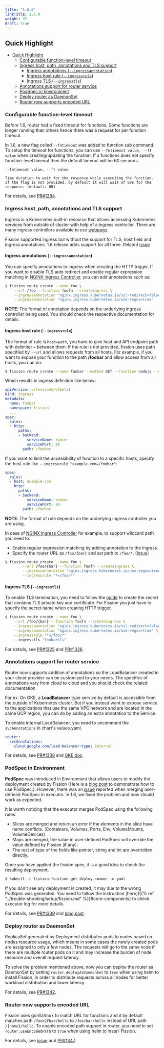 ```yaml
---
title: "1.6.0"
linkTitle: 1.6.0
weight: 97 
draft: true
---
```


## Quick Highlight

- [Quick Highlight](#quick-highlight)
  - [Configurable function-level timeout](#configurable-function-level-timeout)
  - [Ingress host, path, annotations and TLS support](#ingress-host-path-annotations-and-tls-support)
    - [Ingress annotations (`--ingressannotation`)](#ingress-annotations---ingressannotation)
    - [Ingress host rule (`--ingressrule`)](#ingress-host-rule---ingressrule)
    - [Ingress TLS (`--ingresstls`)](#ingress-tls---ingresstls)
  - [Annotations support for router service](#annotations-support-for-router-service)
  - [PodSpec in Environment](#podspec-in-environment)
  - [Deploy router as DaemonSet](#deploy-router-as-daemonset)
  - [Router now supports encoded URL](#router-now-supports-encoded-url)

### Configurable function-level timeout

Before 1.6, router had a fixed timeout for functions.
Some functions are longer running than others hence there was a request for per function timeout.

In 1.6, a new flag called `--fntimeout` was added to function sub command.
To setup the timeout for functions, you can use `--fntimeout value, --ft value` when creating/updating the function.
If a functions does not specify function-level timeout then the default timeout will be 60 seconds.

```text
--fntimeout value, --ft value

Time duration to wait for the response while executing the function.
If the flag is not provided, by default it will wait of 60s for the response. (default: 60)
```

For details, see [PR#1284](https://github.com/fission/fission/pull/1284).

### Ingress host, path, annotations and TLS support

Ingress is a Kubernetes built-in resource that allows accessing Kubernetes services from outside of cluster with help of a ingress controller. 
There are many ingress controllers available to use [webpage](https://kubernetes.io/docs/concepts/services-networking/ingress-controllers/#additional-controllers).

Fission supported ingress but without the support for TLS, host field and ingress annotations. 1.6 release adds support for all three.
Related [issue](https://github.com/fission/fission/issues/1158)

#### Ingress annotations (`--ingressannotation`)

You can specify annotations to ingress when creating the HTTP trigger.
If you want to disable TLS auto redirect and enable regular expression matching in [NGINX Ingress Controller](https://github.com/kubernetes/ingress-nginx), you can add annotations such as:

```bash
$ fission route create --name foo \
    --url /foo --function foofn --createingress \
    --ingressannotation "nginx.ingress.kubernetes.io/ssl-redirect=false" \
    --ingressannotation "nginx.ingress.kubernetes.io/use-regex=true"
```

**NOTE**: The format of annotation depends on the underlying ingress controller being used.
You should check the respective documentation for details.

#### Ingress host rule (`--ingressrule`)

The format of rule is `host=path`, you have to give host and API endpoint path with delimiter `=` between them.
If the rule is not provided, fission uses path specified by `--url` and allows requests from all hosts.
For example, if you want to expose your function to the path **/foobar** and allow access from all hosts, you can do:

```sh
$ fission route create --name foobar --method GET --function nodejs --url "/foobar" --createingress --ingressrule "*=/foobar"
```  

Which results in ingress definition like below:

```yaml
apiVersion: extensions/v1beta1
kind: Ingress
metadata:
  name: foobar
  namespace: fission
  ...
spec:
  rules:
  - http:
      paths:
      - backend:
          serviceName: router
          servicePort: 80
        path: /foobar
```

If you want to limit the accessibility of function to a specific hosts, specify the host rule like `--ingressrule "example.com=/foobar"`:

```yaml
spec:
  rules:
  - host: example.com
    http:
      paths:
      - backend:
          serviceName: router
          servicePort: 80
        path: /foobar
```  

**NOTE**: The format of rule depends on the underlying ingress controller you are using.

In case of [NGINX Ingress Controller](https://github.com/kubernetes/ingress-nginx) for example, to support wildcard path you need to:

* Enable regular expression matching by adding annotation to the Ingress.
* Specify the router URL as `/foo/{bar}` and set path to `/foo/*`. ([Issue](https://github.com/fission/fission/issues/1158))

```bash
$ fission route create --name foo \
        --url /foo/{bar} --function foofn --createingress \
        --ingressannotation "nginx.ingress.kubernetes.io/use-regex=true" \
        --ingressrule "*=/foo/*"
```

#### Ingress TLS (`--ingresstls`)

To enable TLS termination, you need to follow the [guide](https://kubernetes.io/docs/concepts/services-networking/ingress/#tls) to create the secret that contains TLS private key and certificate.
For Fission you just have to specify the secret name when creating HTTP trigger.

```bash
$ fission route create --name foo \
    --url /foo/{bar} --function foofn --createingress \
    --ingressannotation "nginx.ingress.kubernetes.io/ssl-redirect=false" \
    --ingressannotation "nginx.ingress.kubernetes.io/use-regex=true" \
    --ingressrule "*=/foo/*"
    --ingresstls "foobartls"
```

For details, see [PR#1325](https://github.com/fission/fission/pull/1284) and [PR#1326](https://github.com/fission/fission/pull/1326).

### Annotations support for router service

Router now supports addition of annotations so the LoadBalancer created in your cloud provider can be customized to your needs.
The specifics of annotations vary from cloud to cloud and you should check the related documentation.

For ex. On GKE, a **LoadBalancer** type service by default is accessible from the outside of Kubernetes cluster.
But if you instead want to expose service to the applications that use the same VPC network and are located in the same GCP region, you can do by adding an extra annotation to the Service.

To enable internal LoadBalancer, you need to uncomment the `svcAnnotations` in chart's values.yaml.

```yaml
router:
  svcAnnotations:
    cloud.google.com/load-balancer-type: Internal
```

For details, see [PR#1338](https://github.com/fission/fission/pull/1338) and [GKE doc](https://cloud.google.com/kubernetes-engine/docs/how-to/internal-load-balancing).

### PodSpec in Environment

**PodSpec** was introduced in Environment that allows users to modify the deployment created by Fission
(Here is a [blog post](/blog/functions-on-steroids-with-podspec/) to demonstrate how to use PodSpec.).
However, there was an [issue](https://github.com/fission/fission/issues/1322) reported when merging user-defined PodSpec in executor.
In 1.6, we fixed the problem and now should work as expected.

It is worth noticing that the executor merges PodSpec using the following rules:

* Slices are merged and return an error if the elements in the slice have name conflicts. (Containers, Volumes, Ports, Env, VolumeMounts, VolumeDevices)
* Maps are merged, the value in user-defined PodSpec will override the value defined by Fission (if any).
* The rest of type of the fields like pointer, string and int are overridden directly.

Once you have applied the fission spec, it is a good idea to check the resulting deployment.

```bash
$ kubectl -n fission-function get deploy <name> -o yaml
```

If you don't see any deployment is created, it may due to the wrong PodSpec was generated.
You need to follow the instruction [here]({{% ref "../trouble-shooting/setup/fission.md" %}}#core-components) to check executor log for more details.

For details, see [PR#1339](https://github.com/fission/fission/pull/1339) and [blog post](/blog/functions-on-steroids-with-podspec/).

### Deploy router as DaemonSet

ReplicaSet generated by Deployment distributes pods to nodes based on nodes resource usage, which means in some cases the newly created pods are assigned to only a few nodes.
The requests will go to the same node if there are multiple router pods on it and may increase the burden of node resource and overall request latency.

To solve the problem mentioned above, now you can deploy the router as DaemonSet by setting `router.deployAsDaemonSet` to `true` when using helm to install Fission, in order to distribute requests across all nodes for better workload distribution and lower latency.

For details, see [PR#1342](https://github.com/fission/fission/pull/1342).

### Router now supports encoded URL

Fission uses gorilla/mux to match URL for functions and it by default matches path `/foo%2Fbar/hello` to `/foo/bar/hello` instead of URL path `/{name}/hello`.
To enable encoded path support in router, you need to set `router.useEncodedPath` to `true` when using helm to install Fission.

For details, see [issue](https://github.com/fission/fission/issues/1317) and [PR#1347](https://github.com/fission/fission/pull/1347). 
